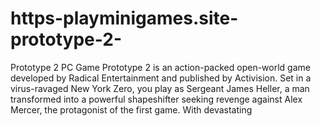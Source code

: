 # https-playminigames.site-prototype-2-
Prototype 2 PC Game Prototype 2 is an action-packed open-world game developed by Radical Entertainment and published by Activision. Set in a virus-ravaged New York Zero, you play as Sergeant James Heller, a man transformed into a powerful shapeshifter seeking revenge against Alex Mercer, the protagonist of the first game. With devastating
